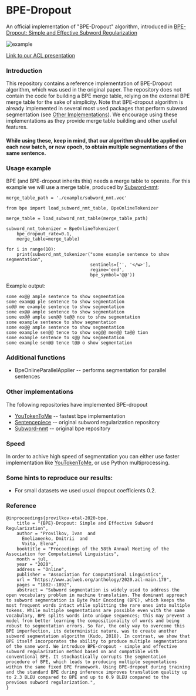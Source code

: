 # BPE-Dropout
An official implementation of "BPE-Dropout" algorithm, introduced in [BPE-Dropout: Simple and Effective Subword Regularization](https://www.aclweb.org/anthology/2020.acl-main.170/)

<img src="./example/segmentations.png" title="example">

[Link to our ACL presentation](https://slideslive.com/38928817/bpedropout-simple-and-effective-subword-regularization)

### Introduction

This repository contains a reference implementation of BPE-Dropout algorithm, which was used in the original paper. The repository does not contain the code for building a BPE merge table, relying on the external BPE merge table for the sake of simplicity. Note that BPE-dropout algorithm is already implemented in several most used packages that perform subword segmentation (see [Other Implementations](#other-implementations)). We encourage using these implementations as they provide merge table building and other useful features. 

#### While using these, keep in mind, that our algorithm should be applied on each new batch, or new epoch, to obtain multiple segmentations of the same sentence.

### Usage example

BPE (and BPE-dropout inherits this) needs a merge table to operate. 
For this example we will use a merge table, produced by 
 [Subword-nmt](https://github.com/rsennrich/subword-nmt):

```
merge_table_path = './example/subword_nmt.voc'

from bpe import load_subword_nmt_table, BpeOnlineTokenizer

merge_table = load_subword_nmt_table(merge_table_path)

subword_nmt_tokenizer = BpeOnlineTokenizer(
    bpe_dropout_rate=0.1, 
    merge_table=merge_table)

for i in range(10):
    print(subword_nmt_tokenizer("some example sentence to show segmentation", 
                                sentinels=['', '</w>'],
                                regime='end',
                                bpe_symbol='@@'))
```

Example output:

```
some ex@@ ample sentence to show segmentation
some exam@@ ple sentence to show segmentation
so@@ me example sentence to show segmentation
some ex@@ ample sentence to show segmentation
some ex@@ ample sen@@ te@@ nce to show segmentation
some example sentence to show segmentation
some ex@@ ample sentence to show segmentation
some example sen@@ tence to show seg@@ men@@ ta@@ tion
some example sentence to s@@ how segmentation
some example sen@@ tence t@@ o show segmentation
```


### Additional functions

* BpeOnlineParallelApplier -- performs segmentation for parallel sentences

### Other implementations
The following repositories have implemented BPE-dropout
* [YouTokenToMe](https://github.com/VKCOM/YouTokenToMe) -- fastest bpe implementation
* [Sentencepiece](https://github.com/google/sentencepiece) -- original subword regularization repository
* [Subword-nmt](https://github.com/rsennrich/subword-nmt) -- original bpe repository

### Speed

In order to achive high speed of segmentation you can either use faster implementation like [YouTokenToMe](https://github.com/VKCOM/YouTokenToMe), or use Python multiprocessing.


### Some hints to reproduce our results:

* For small datasets we used usual dropout coefficients 0.2. 

### Reference

```
@inproceedings{provilkov-etal-2020-bpe,
    title = "{BPE}-Dropout: Simple and Effective Subword Regularization",
    author = "Provilkov, Ivan  and
      Emelianenko, Dmitrii  and
      Voita, Elena",
    booktitle = "Proceedings of the 58th Annual Meeting of the Association for Computational Linguistics",
    month = jul,
    year = "2020",
    address = "Online",
    publisher = "Association for Computational Linguistics",
    url = "https://www.aclweb.org/anthology/2020.acl-main.170",
    pages = "1882--1892",
    abstract = "Subword segmentation is widely used to address the open vocabulary problem in machine translation. The dominant approach to subword segmentation is Byte Pair Encoding (BPE), which keeps the most frequent words intact while splitting the rare ones into multiple tokens. While multiple segmentations are possible even with the same vocabulary, BPE splits words into unique sequences; this may prevent a model from better learning the compositionality of words and being robust to segmentation errors. So far, the only way to overcome this BPE imperfection, its deterministic nature, was to create another subword segmentation algorithm (Kudo, 2018). In contrast, we show that BPE itself incorporates the ability to produce multiple segmentations of the same word. We introduce BPE-dropout - simple and effective subword regularization method based on and compatible with conventional BPE. It stochastically corrupts the segmentation procedure of BPE, which leads to producing multiple segmentations within the same fixed BPE framework. Using BPE-dropout during training and the standard BPE during inference improves translation quality up to 2.3 BLEU compared to BPE and up to 0.9 BLEU compared to the previous subword regularization.",
}
```
